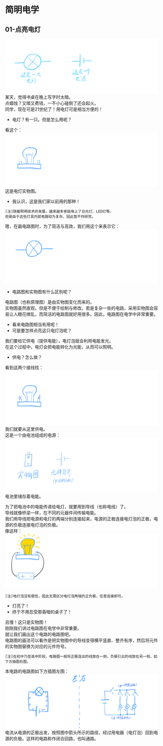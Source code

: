 # 简明电学
## 01-点亮电灯
![插图1](src/img/99BBA16B-37A8-4F45-B3C3-3AE4D75F22F9.png)  
某天，觉得书桌在晚上写字时太暗。  
点蜡烛？又暗又费钱，一不小心碰倒了还会起火。  
同学，现在可是21世纪了！用电灯可是相当方便的！  

- 电灯？有一只。但是怎么用呢？  

看这个：
![插图2](src/img/0382D17F-BD05-497D-B144-565585BE3333.png)  
这是电灯实物图。

- 我认识，这是我们家以前用的那种！  

```
[注]随着照明技术的发展，越来越多家庭用上了日光灯、LED灯等。  
但是由于这些灯具内部电路较为复杂，因此暂不作研究。  
```

嗯，在画电路图时，为了简洁与高效，我们用这个来表示它：  
![插图3](src/img/FC28E08D-7004-4FC9-A76A-620EE3C88A35.png
)  

- 电路图和实物图有什么区别呢？  

电路图（也称原理图）是由实物图变化而来的。  
实物图虽然直观，但是不便于绘制与修改。若是复杂一些的电路，采用实物图会容易让人眼花缭乱，而简洁的电路图就好用很多。因此，电路图在电学中非常重要。  

- 看来电路图相当有用呢！
- 可是要怎样点亮这只电灯泡呢？  

我们要给它供电（提供电能），电灯泡就会利用电能发光。  
在这个过程中，电灯会把电能转化为光能，从而可以照明。  

- 供电？怎么做？  

看到这两个接线柱：  
![插图4](src/img/81609EBE-61F9-43F2-A416-E57AF466FCDD.png)  
我们就要从这里供电。  
这是一个由电池组成的电源：
![插图5](src/img/6E7084A1-9C47-4057-8D29-C7A6BBB3E083.png)
电池里储存着电能。  

为了把电池中的电能传递给电灯，就要用到导线（也称电线）了。  
导线就像桥梁一样，在不同的元器件间传输电能。  
我们用导线把电源和电灯的两端分别连接起来，电源的正极连接电灯泡的正极，电源的负极连接电灯泡的负极。  
像这样：  
![插图6](src/img/F4977AEF-B9C8-4361-A2FF-76AB41A5E721.png)
```
[注]电灯泡没有极性，因此无需区分电灯泡两端的正负极，任意连接即可。
```

- 灯亮了！
- 终于不用忍受那昏暗的桌子了！

且慢！这只是实物图！  
刚刚我们讲过电路图在电学中非常重要。  
就让我们画出这个电路的电路图吧。  
电路图的画法可以看作是把实物图中的导线变得横平竖直、整齐有序，然后将元件的实物图替换为对应的元件符号。  
```
[注]在初中乃至高中阶段，电路图一般将正极连出的线放在一侧，负极引出的线放在另一侧，如下方插图右图。
```
本电路的电路图如下方插图左图：
![插图7](src/img/8747A654-638D-4277-846A-F605F7AE89E3.png)
电流从电源的正极出发，按照图中箭头所示的路径，经过用电器（电灯泡）回到电源的负极。这样的电路称作闭合回路，也叫通路。
